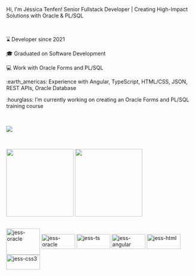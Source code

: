 Hi, I'm Jéssica Tenfen! 
Senior Fullstack Developer | Creating High-Impact Solutions with Oracle & PL/SQL

&nbsp;
<p> ⌛ Developer since 2021 </p>
<p> 🎓 Graduated on Software Development  </p>
<p> 💻 Work with Oracle Forms and PL/SQL </p>
<p> :earth_americas: Experience with Angular, TypeScript, HTML/CSS, JSON,  REST APIs, Oracle Database </p>
<p> :hourglass: I’m currently working on creating an Oracle Forms and PL/SQL training course </p>


&nbsp;

<a href="https://www.linkedin.com/in/jessica-tenfen/"><img src="https://img.shields.io/badge/LinkedIn-0077B5?style=for-the-badge&logo=linkedin&logoColor=white"><a/> 

&nbsp;
<div>
  <img height="180em" src="https://github-readme-stats.vercel.app/api?username=jessicatenfen&show_icons=true&theme=radical"/>  
  <img height="180em" src="https://github-readme-stats.vercel.app/api/top-langs/?username=jessicatenfen&hide_progress=true&theme=radical"/>  
</div>

##

<div style="display: inline_block">
  <img align="center" alt="jess-oracle" height="70" width="90" src="https://cdn.jsdelivr.net/gh/devicons/devicon@latest/icons/oracle/oracle-original.svg"/>
  <img align="center" alt="jess-oracle" height="40" width="90" src="https://cdn.jsdelivr.net/gh/devicons/devicon@latest/icons/azuresqldatabase/azuresqldatabase-original.svg"/>
  <img align="center" alt="jess-ts" height="40" width="90" src="https://cdn.jsdelivr.net/gh/devicons/devicon@latest/icons/typescript/typescript-original.svg"/> 
  <img align="center" alt="jess-angular" height="40" width="90" src="https://cdn.jsdelivr.net/gh/devicons/devicon@latest/icons/angular/angular-original.svg"/>
  <img align="center" alt="jess-html" height="40" width="90" src="https://cdn.jsdelivr.net/gh/devicons/devicon@latest/icons/html5/html5-original.svg"/>
  <img align="center" alt="jess-css3" height="40" width="90" src="https://cdn.jsdelivr.net/gh/devicons/devicon@latest/icons/css3/css3-original.svg"/>
</div>




<!--
**jessicatenfen/jessicatenfen** is a ✨ _special_ ✨ repository because its `README.md` (this file) appears on your GitHub profile.

Here are some ideas to get you started:

- 🔭 I’m currently working on ...
- 🌱 I’m currently learning ...
- 👯 I’m looking to collaborate on ...
- 🤔 I’m looking for help with ...
- 💬 Ask me about ...
- 📫 How to reach me: ...
- 😄 Pronouns: ...
- ⚡ Fun fact: ...
-->
